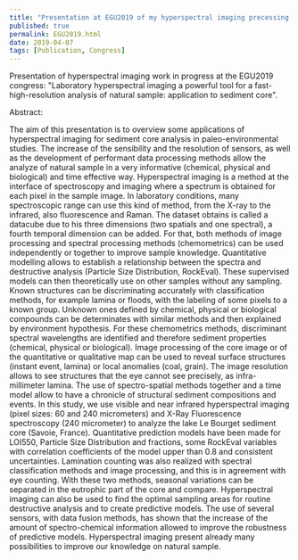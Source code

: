 ```yaml
---
title: "Presentation at EGU2019 of my hyperspectral imaging precessing works"
published: true
permalink: EGU2019.html
date: 2019-04-07
tags: [Publication, Congress]
---
```


Presentation of hyperspectral imaging work in progress at the EGU2019 congress: "Laboratory hyperspectral imaging a powerful tool for a fast-high-resolution analysis of natural sample: application to sediment core".

Abstract:

The aim of this presentation is to overview some applications of hyperspectral imaging for sediment core analysis in paleo-environmental studies. The increase of the sensibility and the resolution of sensors, as well as the development of performant data processing methods allow the analyze of natural sample in a very informative (chemical, physical and biological) and time effective way. Hyperspectral imaging is a method at the interface of spectroscopy and imaging where a spectrum is obtained for each pixel in the sample image. In laboratory conditions, many spectroscopic range can use this kind of method, from the X-ray to the infrared, also fluorescence and Raman. The dataset obtains is called a datacube due to his three dimensions (two spatials and one spectral), a fourth temporal dimension can be added. For that, both methods of image processing and spectral processing methods (chemometrics) can be used independently or together to improve sample knowledge. Quantitative modelling allows to establish a relationship between the spectra and destructive analysis (Particle Size Distribution, RockEval). These supervised models can then theoretically use on other samples without any sampling. Known structures can be discriminating accurately with classification methods, for example lamina or floods, with the labeling of some pixels to a known group. Unknown ones defined by chemical, physical or biological compounds can be determinates with similar methods and then explained by environment hypothesis. For these chemometrics methods, discriminant spectral wavelengths are identified and therefore sediment properties (chemical, physical or biological). Image processing of the core image or of the quantitative or qualitative map can be used to reveal surface structures (instant event, lamina) or local anomalies (coal, grain). The image resolution allows to see structures that the eye cannot see precisely, as infra-millimeter lamina. The use of spectro-spatial methods together and a time model allow to have a chronicle of structural sediment compositions and events. In this study, we use visible and near infrared hyperspectral imaging (pixel sizes: 60 and 240 micrometers) and X-Ray Fluorescence spectroscopy (240 micrometer) to analyze the lake Le Bourget sediment core (Savoie, France). Quantitative prediction models have been made for LOI550, Particle Size Distribution and fractions, some RockEval variables with correlation coefficients of the model upper than 0.8 and consistent uncertainties. Lamination counting was also realized with spectral classification methods and image processing, and this is in agreement with eye counting. With these two methods, seasonal variations can be separated in the eutrophic part of the core and compare. Hyperspectral imaging can also be used to find the optimal sampling areas for routine destructive analysis and to create predictive models. The use of several sensors, with data fusion methods, has shown that the increase of the amount of spectro-chemical information allowed to improve the robustness of predictive models. Hyperspectral imaging present already many possibilities to improve our knowledge on natural sample.
